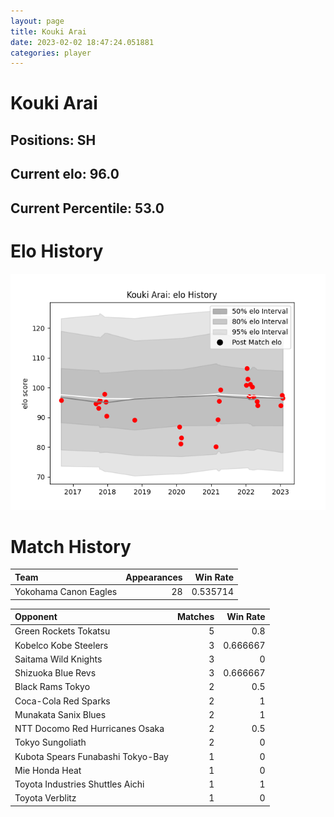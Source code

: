 ```yaml
---  
layout: page  
title: Kouki Arai  
date: 2023-02-02 18:47:24.051881  
categories: player  
---
```

# Kouki Arai

## Positions: SH

## Current elo: 96.0

## Current Percentile: 53.0

# Elo History


![elo history](history_KoukiArai.png)
# Match History


| Team                  |   Appearances |   Win Rate |
|:----------------------|--------------:|-----------:|
| Yokohama Canon Eagles |            28 |   0.535714 |

| Opponent                          |   Matches |   Win Rate |
|:----------------------------------|----------:|-----------:|
| Green Rockets Tokatsu             |         5 |   0.8      |
| Kobelco Kobe Steelers             |         3 |   0.666667 |
| Saitama Wild Knights              |         3 |   0        |
| Shizuoka Blue Revs                |         3 |   0.666667 |
| Black Rams Tokyo                  |         2 |   0.5      |
| Coca-Cola Red Sparks              |         2 |   1        |
| Munakata Sanix Blues              |         2 |   1        |
| NTT Docomo Red Hurricanes Osaka   |         2 |   0.5      |
| Tokyo Sungoliath                  |         2 |   0        |
| Kubota Spears Funabashi Tokyo-Bay |         1 |   0        |
| Mie Honda Heat                    |         1 |   0        |
| Toyota Industries Shuttles Aichi  |         1 |   1        |
| Toyota Verblitz                   |         1 |   0        |